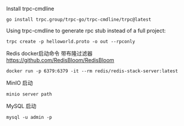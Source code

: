 
Install trpc-cmdline
``` shell
go install trpc.group/trpc-go/trpc-cmdline/trpc@latest
```
Using trpc-cmdline to generate rpc stub instead of a full project:
```shell
trpc create -p helloworld.proto -o out --rpconly
```

Redis docker启动命令     带布隆过滤器
https://github.com/RedisBloom/RedisBloom
``` shell
docker run -p 6379:6379 -it --rm redis/redis-stack-server:latest
```

MinIO 启动
``` shell
minio server path
```

MySQL 启动
``` shell
mysql -u admin -p
```

